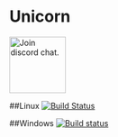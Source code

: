 # Unicorn

<a href="https://discord.gg/kQVvHQg">
  <img src="https://discordapp.com/assets/bb408e0343ddedc0967f246f7e89cebf.svg" alt="Join discord chat." width="100">
</a>

##Linux [![Build Status](https://travis-ci.org/GrapefruitTechnique/Vorpal-Engine.svg?branch=master)](https://travis-ci.org/GrapefruitTechnique/Vorpal-Engine)

##Windows [![Build status](https://ci.appveyor.com/api/projects/status/s07un0snpmdj8auh?svg=true)](https://ci.appveyor.com/project/Warezovvv/vorpal-engine)
